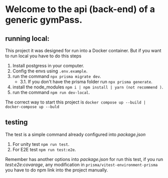 # Welcome to the api (back-end) of a generic gymPass.

## running local:

This project it was designed for run into a Docker container. But if you want to run local you have to do this steps

1. Install postgress in your computer.
2. Config the envs using ```.env.example```.
3. run the command ```npx prisma migrate dev```.
    - 3.1.  If you don't have the prisma folder run ```npx prisma generate```.
4. install the node_modules ```npm i | npm install | yarn (not recommend )```.
5. run the command ```npm run dev-local```.



The correct way to start this project is ```docker compose up --build | docker-compose up --buld```


## testing 

The test is a simple command already configured into *package.json* 
1. For unity test ```npm run test```.
2. For E2E test ```npm run test:e2e```.

Remember has another options into *package.json* for run this test, if you run *test:e2e:covarage*, any modification in `prisma/vitest-environment-prisma` you have to do npm link into the project manually.